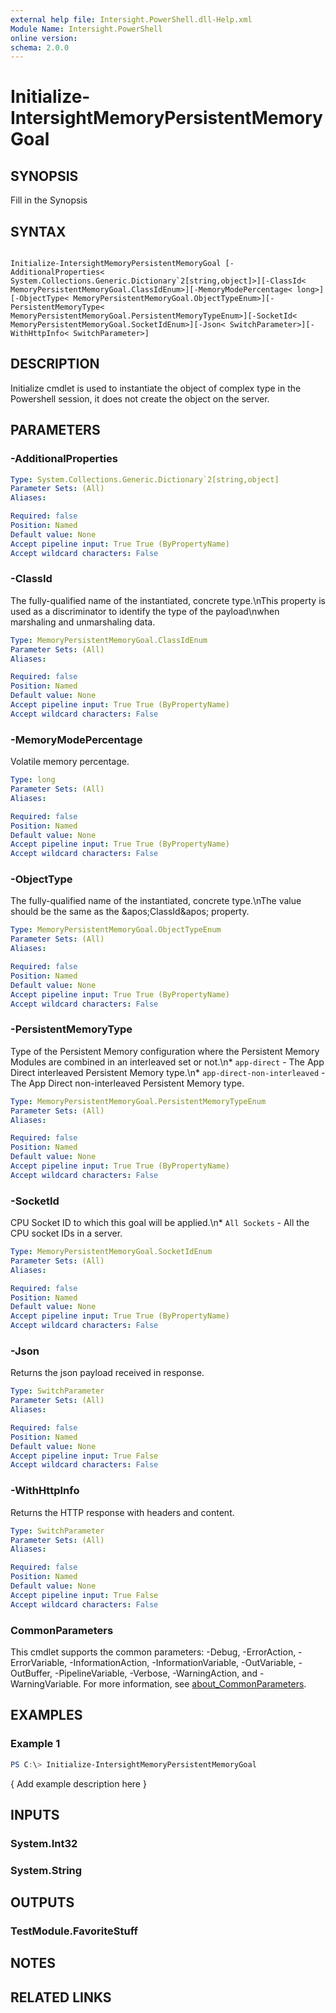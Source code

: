 ```yaml
---
external help file: Intersight.PowerShell.dll-Help.xml
Module Name: Intersight.PowerShell
online version:
schema: 2.0.0
---
```


# Initialize-IntersightMemoryPersistentMemoryGoal

## SYNOPSIS
Fill in the Synopsis

## SYNTAX

```

Initialize-IntersightMemoryPersistentMemoryGoal [-AdditionalProperties< System.Collections.Generic.Dictionary`2[string,object]>][-ClassId< MemoryPersistentMemoryGoal.ClassIdEnum>][-MemoryModePercentage< long>][-ObjectType< MemoryPersistentMemoryGoal.ObjectTypeEnum>][-PersistentMemoryType< MemoryPersistentMemoryGoal.PersistentMemoryTypeEnum>][-SocketId< MemoryPersistentMemoryGoal.SocketIdEnum>][-Json< SwitchParameter>][-WithHttpInfo< SwitchParameter>]

```

## DESCRIPTION

Initialize cmdlet is used to instantiate the object of complex type in the Powershell session, it does not create the object on the server.

## PARAMETERS

### -AdditionalProperties


```yaml
Type: System.Collections.Generic.Dictionary`2[string,object]
Parameter Sets: (All)
Aliases:

Required: false
Position: Named
Default value: None
Accept pipeline input: True True (ByPropertyName)
Accept wildcard characters: False
```

### -ClassId
The fully-qualified name of the instantiated, concrete type.\nThis property is used as a discriminator to identify the type of the payload\nwhen marshaling and unmarshaling data.

```yaml
Type: MemoryPersistentMemoryGoal.ClassIdEnum
Parameter Sets: (All)
Aliases:

Required: false
Position: Named
Default value: None
Accept pipeline input: True True (ByPropertyName)
Accept wildcard characters: False
```

### -MemoryModePercentage
Volatile memory percentage.

```yaml
Type: long
Parameter Sets: (All)
Aliases:

Required: false
Position: Named
Default value: None
Accept pipeline input: True True (ByPropertyName)
Accept wildcard characters: False
```

### -ObjectType
The fully-qualified name of the instantiated, concrete type.\nThe value should be the same as the &amp;apos;ClassId&amp;apos; property.

```yaml
Type: MemoryPersistentMemoryGoal.ObjectTypeEnum
Parameter Sets: (All)
Aliases:

Required: false
Position: Named
Default value: None
Accept pipeline input: True True (ByPropertyName)
Accept wildcard characters: False
```

### -PersistentMemoryType
Type of the Persistent Memory configuration where the Persistent Memory Modules are combined in an interleaved set or not.\n* `app-direct` - The App Direct interleaved Persistent Memory type.\n* `app-direct-non-interleaved` - The App Direct non-interleaved Persistent Memory type.

```yaml
Type: MemoryPersistentMemoryGoal.PersistentMemoryTypeEnum
Parameter Sets: (All)
Aliases:

Required: false
Position: Named
Default value: None
Accept pipeline input: True True (ByPropertyName)
Accept wildcard characters: False
```

### -SocketId
CPU Socket ID to which this goal will be applied.\n* `All Sockets` - All the CPU socket IDs in a server.

```yaml
Type: MemoryPersistentMemoryGoal.SocketIdEnum
Parameter Sets: (All)
Aliases:

Required: false
Position: Named
Default value: None
Accept pipeline input: True True (ByPropertyName)
Accept wildcard characters: False
```

### -Json
Returns the json payload received in response.

```yaml
Type: SwitchParameter
Parameter Sets: (All)
Aliases:

Required: false
Position: Named
Default value: None
Accept pipeline input: True False
Accept wildcard characters: False
```

### -WithHttpInfo
Returns the HTTP response with headers and content.

```yaml
Type: SwitchParameter
Parameter Sets: (All)
Aliases:

Required: false
Position: Named
Default value: None
Accept pipeline input: True False
Accept wildcard characters: False
```


### CommonParameters
This cmdlet supports the common parameters: -Debug, -ErrorAction, -ErrorVariable, -InformationAction, -InformationVariable, -OutVariable, -OutBuffer, -PipelineVariable, -Verbose, -WarningAction, and -WarningVariable. For more information, see [about_CommonParameters](http://go.microsoft.com/fwlink/?LinkID=113216).

## EXAMPLES

### Example 1
```powershell
PS C:\> Initialize-IntersightMemoryPersistentMemoryGoal
```

{ Add example description here }

## INPUTS

### System.Int32

### System.String

## OUTPUTS

### TestModule.FavoriteStuff

## NOTES

## RELATED LINKS
